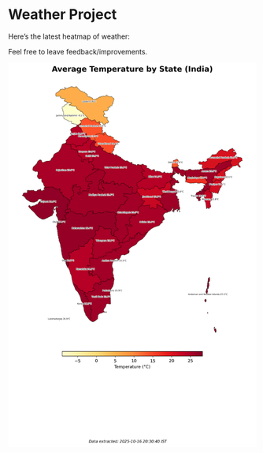 # Weather Project

Here’s the latest heatmap of weather:

Feel free to leave feedback/improvements.

![India Heatmap](docs/assets/india_heatmap.png?v=F1089B)
